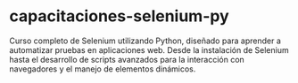 # capacitaciones-selenium-py
Curso completo de Selenium utilizando Python, diseñado para aprender a automatizar pruebas en aplicaciones web. Desde la instalación de Selenium hasta el desarrollo de scripts avanzados para la interacción con navegadores y el manejo de elementos dinámicos.
